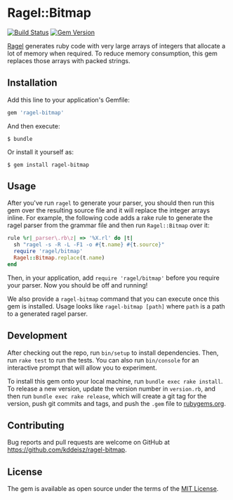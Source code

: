 # Ragel::Bitmap

[![Build Status](https://github.com/kddeisz/ragel-bitmap/workflows/Main/badge.svg)](https://github.com/kddeisz/ragel-bitmap/actions)
[![Gem Version](https://img.shields.io/gem/v/ragel-bitmap.svg)](https://rubygems.org/gems/ragel-bitmap)

[Ragel](https://www.colm.net/open-source/ragel/) generates ruby code with very large arrays of integers that allocate a lot of memory when required. To reduce memory consumption, this gem replaces those arrays with packed strings.

## Installation

Add this line to your application's Gemfile:

```ruby
gem 'ragel-bitmap'
```

And then execute:

    $ bundle

Or install it yourself as:

    $ gem install ragel-bitmap

## Usage

After you've run `ragel` to generate your parser, you should then run this gem over the resulting source file and it will replace the integer arrays inline. For example, the following code adds a rake rule to generate the ragel parser from the grammar file and then run `Ragel::Bitmap` over it:

```ruby
rule %r|_parser\.rb\z| => '%X.rl' do |t|
  sh "ragel -s -R -L -F1 -o #{t.name} #{t.source}"
  require 'ragel/bitmap'
  Ragel::Bitmap.replace(t.name)
end
```

Then, in your application, add `require 'ragel/bitmap'` before you require your parser. Now you should be off and running!

We also provide a `ragel-bitmap` command that you can execute once this gem is installed. Usage looks like `ragel-bitmap [path]` where `path` is a path to a generated ragel parser.

## Development

After checking out the repo, run `bin/setup` to install dependencies. Then, run `rake test` to run the tests. You can also run `bin/console` for an interactive prompt that will allow you to experiment.

To install this gem onto your local machine, run `bundle exec rake install`. To release a new version, update the version number in `version.rb`, and then run `bundle exec rake release`, which will create a git tag for the version, push git commits and tags, and push the `.gem` file to [rubygems.org](https://rubygems.org).

## Contributing

Bug reports and pull requests are welcome on GitHub at https://github.com/kddeisz/ragel-bitmap.

## License

The gem is available as open source under the terms of the [MIT License](https://opensource.org/licenses/MIT).
